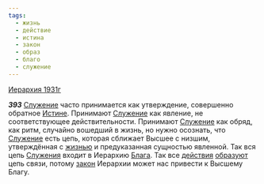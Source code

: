 ```yaml
---
tags:
  - жизнь
  - действие
  - истина
  - закон
  - образ
  - благо
  - служение
---
```


[Иерархия 1931г](https://127.0.0.1:4002/agni/1931)

___393___
[Служение](../../../tags/#служение) часто принимается как утверждение, совершенно обратное [Истине](../../../tags/#истина). Принимают [Служение](../../../tags/#служение) как явление, не соответствующее действительности. Принимают [Служение](../../../tags/#служение) как обряд, как ритм, случайно вошедший в жизнь, но нужно осознать, что [Служение](../../../tags/#служение) есть цепь, которая сближает Высшее с низшим, утверждённая с [жизнью](../../../tags/#жизнь) и предуказанная сущностью явленной. Так вся цепь [Служения](../../../tags/#служение) входит в Иерархию [Блага](../../../tags/#благо). Так все [действия](../../../tags/#действие) [образуют](../../../tags/#образ) цепь связи, потому [закон](../../../tags/#закон) Иерархии может нас привести к Высшему Благу.   

